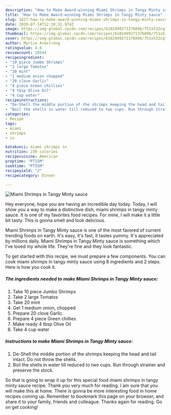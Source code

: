 ```yaml
---
description: "How to Make Award-winning Miami Shrimps in Tangy Minty sauce"
title: "How to Make Award-winning Miami Shrimps in Tangy Minty sauce"
slug: 1627-how-to-make-award-winning-miami-shrimps-in-tangy-minty-sauce
date: 2020-07-14T12:10:31.974Z
image: https://img-global.cpcdn.com/recipes/6102499271376896/751x532cq70/miami-shrimps-in-tangy-minty-sauce-recipe-main-photo.jpg
thumbnail: https://img-global.cpcdn.com/recipes/6102499271376896/751x532cq70/miami-shrimps-in-tangy-minty-sauce-recipe-main-photo.jpg
cover: https://img-global.cpcdn.com/recipes/6102499271376896/751x532cq70/miami-shrimps-in-tangy-minty-sauce-recipe-main-photo.jpg
author: Myrtie Armstrong
ratingvalue: 4.6
reviewcount: 18544
recipeingredient:
- "10 piece Jumbo Shrimps"
- "2 large Tomatos"
- "20 mint"
- "1 medium onion chopped"
- "20 clove Garlic"
- "4 piece Green chillies"
- "4 tbsp Olive Oil"
- "4 cup water"
recipeinstructions:
- "De-Shell the middle portion of the shrimps keeping the head and tail intact. Do not throw the shells."
- "Boil the shells in water till reduced to two cups. Run through strainer and preserve the stock."
categories:
- Recipe
tags:
- miami
- shrimps
- in

katakunci: miami shrimps in 
nutrition: 239 calories
recipecuisine: American
preptime: "PT15M"
cooktime: "PT55M"
recipeyield: "2"
recipecategory: Dinner

---
```



![Miami Shrimps in Tangy Minty sauce](https://img-global.cpcdn.com/recipes/6102499271376896/751x532cq70/miami-shrimps-in-tangy-minty-sauce-recipe-main-photo.jpg)

Hey everyone, hope you are having an incredible day today. Today, I will show you a way to make a distinctive dish, miami shrimps in tangy minty sauce. It is one of my favorites food recipes. For mine, I will make it a little bit tasty. This is gonna smell and look delicious.

Miami Shrimps in Tangy Minty sauce is one of the most favored of current trending foods on earth. It's easy, it's fast, it tastes yummy. It's appreciated by millions daily. Miami Shrimps in Tangy Minty sauce is something which I've loved my whole life. They're fine and they look fantastic.




To get started with this recipe, we must prepare a few components. You can cook miami shrimps in tangy minty sauce using 8 ingredients and 2 steps. Here is how you cook it.

<!--inarticleads1-->

##### The ingredients needed to make Miami Shrimps in Tangy Minty sauce:

1. Take 10 piece Jumbo Shrimps
1. Take 2 large Tomatos
1. Take 20 mint
1. Get 1 medium onion, chopped
1. Prepare 20 clove Garlic
1. Prepare 4 piece Green chillies
1. Make ready 4 tbsp Olive Oil
1. Take 4 cup water




<!--inarticleads2-->

##### Instructions to make Miami Shrimps in Tangy Minty sauce:

1. De-Shell the middle portion of the shrimps keeping the head and tail intact. Do not throw the shells.
1. Boil the shells in water till reduced to two cups. Run through strainer and preserve the stock.




So that is going to wrap it up for this special food miami shrimps in tangy minty sauce recipe. Thank you very much for reading. I am sure that you will make this at home. There is gonna be more interesting food in home recipes coming up. Remember to bookmark this page on your browser, and share it to your family, friends and colleague. Thanks again for reading. Go on get cooking!
